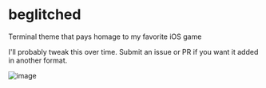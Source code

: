 # beglitched
Terminal theme that pays homage to my favorite iOS game


I'll probably tweak this over time. Submit an issue or PR if you want it added in another format.

![image](https://user-images.githubusercontent.com/947518/32081680-c35e6b7c-ba6b-11e7-817c-2cda9e226fca.png)
